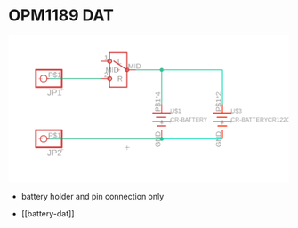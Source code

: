 
# OPM1189 DAT 

![](33-01-15-24-07-2023.png)

- battery holder and pin connection only 



- [[battery-dat]]